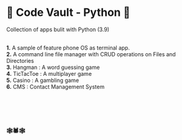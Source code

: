# :large_blue_circle: Code Vault - Python :large_blue_circle:

Collection of apps bulit with Python (3.9) <br /><br />

**1.** A sample of feature phone OS as terminal app. <br />
**2.** A command line file manager with CRUD operations on Files and Directories <br />
**3.** Hangman : A word guessing game <br />
**4.** TicTacToe : A multiplayer game <br />
**5.** Casino : A gambling game <br />
**6.** CMS : Contact Management System <br />

# &nbsp;
### :spider_web::spider::spider_web:
